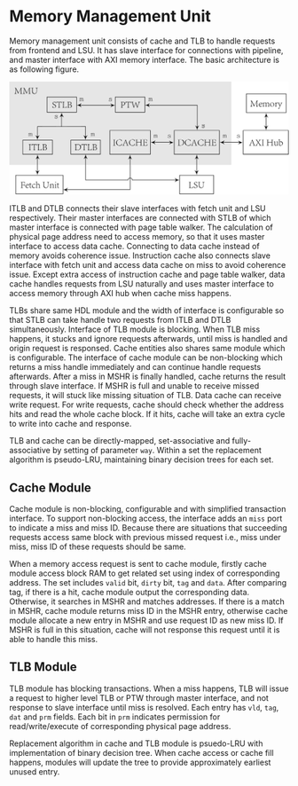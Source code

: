 # Memory Management Unit

Memory management unit consists of cache and TLB to handle
requests from frontend and LSU. It has slave interface for
connections with pipeline, and master interface with AXI memory
interface. The basic architecture is as following figure.

![MMU architecture](../../util/fig/mmu.png)

ITLB and DTLB connects their slave interfaces with fetch unit
and LSU respectively. Their master interfaces are connected
with STLB of which master interface is connected with page
table walker. The calculation of physical page address need to
access memory, so that it uses master interface to access data
cache. Connecting to data cache instead of memory avoids
coherence issue. Instruction cache also connects slave
interface with fetch unit and access data cache on miss to
avoid coherence issue. Except extra access of instruction cache
and page table walker, data cache handles requests from LSU
naturally and uses master interface to access memory through
AXI hub when cache miss happens.

TLBs share same HDL module and the width of interface is
configurable so that STLB can take handle two requests from
ITLB and DTLB simultaneously. Interface of TLB module is
blocking. When TLB miss happens, it stucks and ignore requests
afterwards, until miss is handled and origin request is
responsed. Cache entities also shares same module which is
configurable. The interface of cache module can be non-blocking
which returns a miss handle immediately and can continue handle
requests afterwards. After a miss in MSHR is finally handled,
cache returns the result through slave interface. If MSHR is
full and unable to receive missed requests, it will stuck like
missing situation of TLB. Data cache can receive write request.
For write requests, cache should check whether the address hits
and read the whole cache block. If it hits, cache will take an
extra cycle to write into cache and response.

TLB and cache can be directly-mapped, set-associative and
fully-associative by setting of parameter `way`. Within a set
the replacement algorithm is pseudo-LRU, maintaining binary
decision trees for each set.

## Cache Module

Cache module is non-blocking, configurable and with simplified
transaction interface. To support non-blocking access, the
interface adds an `miss` port to indicate a miss and miss ID.
Because there are situations that succeeding requests access
same block with previous missed request i.e., miss under miss,
miss ID of these requests should be same.

When a memory access request is sent to cache module, firstly
cache module access block RAM to get related set using index of
corresponding address. The set includes `valid` bit, `dirty`
bit, `tag` and `data`. After comparing tag, if there is a hit,
cache module output the corresponding data. Otherwise, it
searches in MSHR and matches addresses. If there is a match in
MSHR, cache module returns miss ID in the MSHR entry, otherwise
cache module allocate a new entry in MSHR and use request ID as
new miss ID. If MSHR is full in this situation, cache will not
response this request until it is able to handle this miss.

## TLB Module

TLB module has blocking transactions. When a miss happens, TLB
will issue a request to higher level TLB or PTW through master
interface, and not response to slave interface until miss is
resolved. Each entry has `vld`, `tag`, `dat` and `prm` fields.
Each bit in `prm` indicates permission for read/write/execute
of corresponding physical page address.

Replacement algorithm in cache and TLB module is psuedo-LRU
with implementation of binary decision tree. When cache access
or cache fill happens, modules will update the tree to provide
approximately earliest unused entry.
